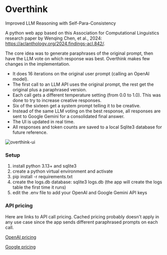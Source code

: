 # Overthink
Improved LLM Reasoning with Self-Para-Consistency

A python web app based on this Association for Computational Linguistics research paper by Wenqing Chen, et al., 2024: https://aclanthology.org/2024.findings-acl.842/. 

The core idea was to generate paraphrases of the original prompt, then have the LLM vote on which response was best. Overthink makes few changes in the implementation.

- It does 16 iterations on the original user prompt (calling an OpenAI model).
- The first call to an LLM API uses the original prompt, the rest get the original plus a paraphrased version.
- Each call gets a different temperature setting (from 0.0 to 1.0). This was done to try to increase creative responses.
- Six of the sixteen get a system prompt telling it to be creative.
- Instead of the same LLM voting on the best response, all responses are sent to Google Gemini for a consolidated final answer.
- The UI is updated in real time.
- All responses and token counts are saved to a local Sqlite3 database for future reference.

![overthink-ui](https://github.com/user-attachments/assets/c0587e2e-6886-4230-a6b6-21da73af0088)

### Setup

1. install python 3.13+ and sqlite3
2. create a python virtual environment and activate
3. pip install -r requirements.txt
4. create the logs.db database: sqlite3 logs.db (the app will create the logs table the first time it runs)
5. edit the .env file to add your OpenAI and Google Gemini API keys

### API pricing

Here are links to API call pricing. Cached pricing probably doesn't apply in any use case since the app sends different paraphrased prompts on each call.

[OpenAI pricing](https://platform.openai.com/docs/pricing)

[Google pricing](https://ai.google.dev/gemini-api/docs/pricing)
